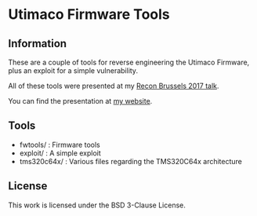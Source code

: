 # Utimaco Firmware Tools

## Information

These are a couple of tools for reverse engineering the Utimaco Firmware, plus an exploit for a simple vulnerability.

All of these tools were presented at my [Recon Brussels 2017 talk](https://recon.cx/2017/brussels/talks/hackable_security_modules.html).

You can find the presentation at [my website](https://fotisl.com/reverse/utimaco/recon2017/).

## Tools

 * fwtools/ : Firmware tools
 * exploit/ : A simple exploit
 * tms320c64x/ : Various files regarding the TMS320C64x architecture

## License

This work is licensed under the BSD 3-Clause License.
